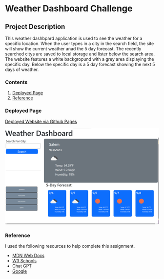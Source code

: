 # Weather Dashboard Challenge

##  Project Description
This weather dashbpard application is used to see the weather for a specific location. When the user types in a city in the search field, the site will show 
the current weather anad the 5 day forecast. The recently searched citys are saved to local storage and lister below the search area. The website features a white backgropund with a grey area displaying the specific day. Below the specific day is a 5 day forecast showing the next 5 days of weather.


### Contents

1. [Deployed Page](#deployed-page)
2. [Reference](#reference)

### Deployed Page
[Deployed Website via Github Pages](https://neuroventure.github.io/weather-dashboard/)

![Deployed page Screenshot](./weather-dash-screen.png)


### Reference

I used the following resources to help complete this assignment.
+ [MDN Web Docs](https://developer.mozilla.org/en-US/)
+ [W3 Schools](https://www.w3schools.com/)
+ [Chat GPT](https://chat.openai.com/)
+ [Google](google.com)
